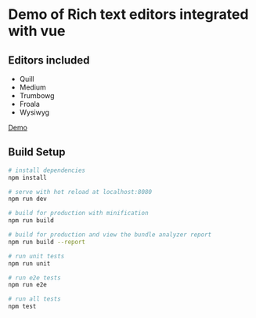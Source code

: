 # Demo of Rich text editors integrated with vue

## Editors included
* Quill
* Medium
* Trumbowg
* Froala
* Wysiwyg

[Demo](https://samundrak.github.io/vue-rich-text-editors-demo)
## Build Setup

``` bash
# install dependencies
npm install

# serve with hot reload at localhost:8080
npm run dev

# build for production with minification
npm run build

# build for production and view the bundle analyzer report
npm run build --report

# run unit tests
npm run unit

# run e2e tests
npm run e2e

# run all tests
npm test
```
 
